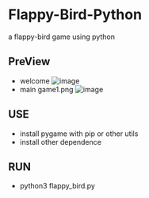 # Flappy-Bird-Python
a flappy-bird game using python

## PreView
- welcome
![image](https://github.com/Dz97313/Flappy-Bird-Python/blob/master/sceenshoot/)
- main game1.png
![image](https://github.com/Dz97313/Flappy-Bird-Python/blob/master/sceenshoot/2.png)

## USE
- install pygame with pip or other utils
- install other dependence

## RUN
- python3 flappy_bird.py
